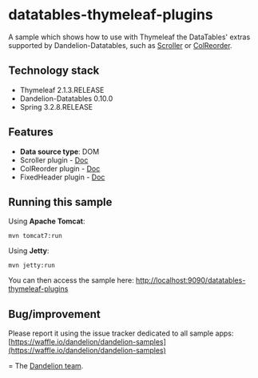 datatables-thymeleaf-plugins
=================================================================

A sample which shows how to use with Thymeleaf the DataTables' extras supported by Dandelion-Datatables, such as [Scroller](http://datatables.net/extras/scroller/) or [ColReorder](http://datatables.net/extras/colreorder/).

## Technology stack

 - Thymeleaf 2.1.3.RELEASE
 - Dandelion-Datatables 0.10.0
 - Spring 3.2.8.RELEASE

## Features
		
 - __Data source type__: DOM
 - Scroller plugin - <a href="http://dandelion.github.io/datatables/tutorials/plugins/scroller.html">Doc</a>
 - ColReorder plugin - <a href="http://dandelion.github.io/datatables/tutorials/plugins/colreorder.html">Doc</a>
 - FixedHeader plugin - <a href="http://dandelion.github.io/datatables/tutorials/plugins/fixedheader.html">Doc</a>

## Running this sample

Using __Apache Tomcat__:

    mvn tomcat7:run

Using __Jetty__:

    mvn jetty:run

You can then access the sample here: [http://localhost:9090/datatables-thymeleaf-plugins](http://localhost:9090/datatables-thymeleaf-plugins)

## Bug/improvement

Please report it using the issue tracker dedicated to all sample apps: [https://waffle.io/dandelion/dandelion-samples](https://waffle.io/dandelion/dandelion-samples)

=
The [Dandelion team](http://dandelion.github.io/team/).